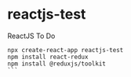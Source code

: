 # reactjs-test
ReactJS To Do

``````
npx create-react-app reactjs-test
npm install react-redux
npm install @reduxjs/toolkit
```